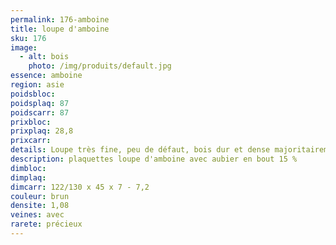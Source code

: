 ```yaml
---
permalink: 176-amboine
title: loupe d'amboine
sku: 176
image: 
  - alt: bois
    photo: /img/produits/default.jpg
essence: amboine
region: asie
poidsbloc: 
poidsplaq: 87
poidscarr: 87
prixbloc: 
prixplaq: 28,8
prixcarr: 
details: Loupe très fine, peu de défaut, bois dur et dense majoritairement.
description: plaquettes loupe d'amboine avec aubier en bout 15 %
dimbloc: 
dimplaq: 
dimcarr: 122/130 x 45 x 7 - 7,2
couleur: brun
densite: 1,08
veines: avec
rarete: précieux
---
```

